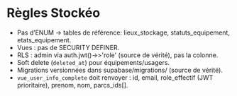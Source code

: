 # Règles Stockéo
- Pas d’ENUM → tables de référence: lieux_stockage, statuts_equipement, etats_equipement.
- Vues : pas de SECURITY DEFINER.
- RLS : admin via auth.jwt()->>'role' (source de vérité), pas la colonne.
- Soft delete (`deleted_at`) pour équipements/usagers.
- Migrations versionnées dans supabase/migrations/ (source de vérité).
- `vue_user_info_complete` doit renvoyer : id, email, role_effectif (JWT prioritaire), prenom, nom, parcs_ids[].
